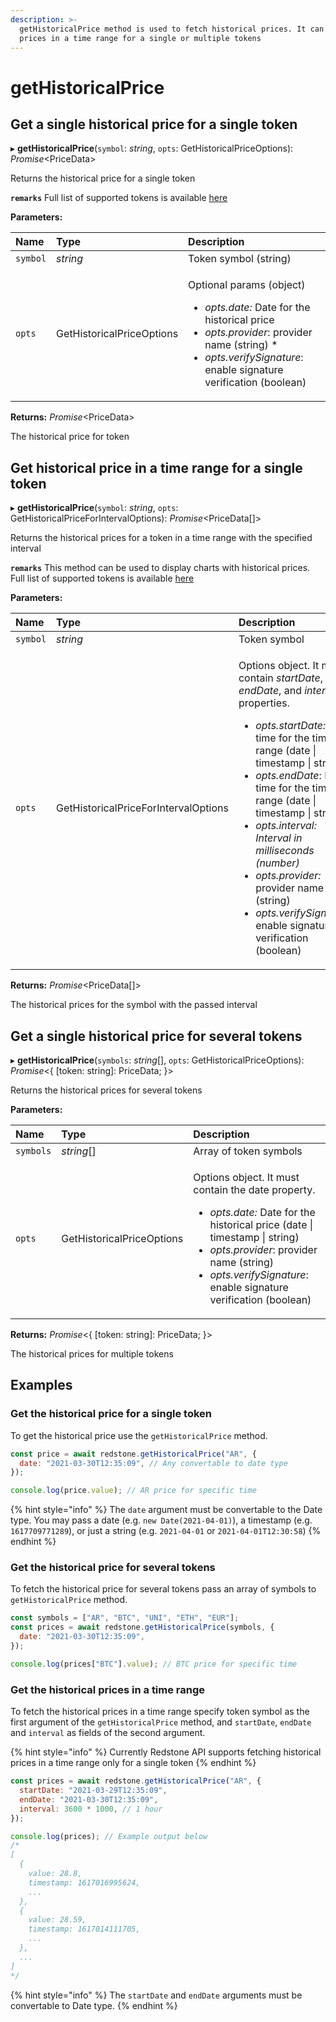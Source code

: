 ```yaml
---
description: >-
  getHistoricalPrice method is used to fetch historical prices. It can fetch
  prices in a time range for a single or multiple tokens
---
```


# getHistoricalPrice

## Get a single historical price for a single token

▸ **getHistoricalPrice**\(`symbol`: _string_, `opts`: GetHistoricalPriceOptions\): _Promise_&lt;PriceData&gt;

Returns the historical price for a single token

**`remarks`** Full list of supported tokens is available [here](https://github.com/redstone-finance/redstone-api/blob/main/docs/ALL_SUPPORTED_TOKENS.md)

**Parameters:**

<table>
  <thead>
    <tr>
      <th style="text-align:left">Name</th>
      <th style="text-align:left">Type</th>
      <th style="text-align:left">Description</th>
    </tr>
  </thead>
  <tbody>
    <tr>
      <td style="text-align:left"><code>symbol</code>
      </td>
      <td style="text-align:left"><em>string</em>
      </td>
      <td style="text-align:left">Token symbol (string)</td>
    </tr>
    <tr>
      <td style="text-align:left"><code>opts</code>
      </td>
      <td style="text-align:left">GetHistoricalPriceOptions</td>
      <td style="text-align:left">
        <p>Optional params (object)</p>
        <ul>
          <li><em>opts.date:</em> Date for the historical price</li>
          <li><em>opts.provider</em>: provider name (string) *</li>
          <li><em>opts.verifySignature</em>: enable signature verification (boolean)</li>
        </ul>
      </td>
    </tr>
  </tbody>
</table>

**Returns:** _Promise_&lt;PriceData&gt;

The historical price for token

## Get historical price in a time range for a single token

▸ **getHistoricalPrice**\(`symbol`: _string_, `opts`: GetHistoricalPriceForIntervalOptions\): _Promise_&lt;PriceData\[\]&gt;

Returns the historical prices for a token in a time range with the specified interval

**`remarks`** This method can be used to display charts with historical prices. Full list of supported tokens is available [here](https://github.com/redstone-finance/redstone-api/blob/main/docs/ALL_SUPPORTED_TOKENS.md)

**Parameters:**

<table>
  <thead>
    <tr>
      <th style="text-align:left">Name</th>
      <th style="text-align:left">Type</th>
      <th style="text-align:left">Description</th>
    </tr>
  </thead>
  <tbody>
    <tr>
      <td style="text-align:left"><code>symbol</code>
      </td>
      <td style="text-align:left"><em>string</em>
      </td>
      <td style="text-align:left">Token symbol</td>
    </tr>
    <tr>
      <td style="text-align:left"><code>opts</code>
      </td>
      <td style="text-align:left">GetHistoricalPriceForIntervalOptions</td>
      <td style="text-align:left">
        <p>Options object. It must contain <em>startDate</em>, <em>endDate</em>, and <em>interval</em> properties.</p>
        <ul>
          <li><em>opts.startDate:</em> Start time for the time range (date | timestamp
            | string)</li>
          <li><em>opts.endDate</em>: End time for the time range (date | timestamp |
            string)</li>
          <li><em>opts.interval: Interval in milliseconds (number)</em>
          </li>
          <li><em>opts.provider:</em> provider name (string)</li>
          <li><em>opts.verifySignature</em>: enable signature verification (boolean)</li>
        </ul>
      </td>
    </tr>
  </tbody>
</table>

**Returns:** _Promise_&lt;PriceData\[\]&gt;

The historical prices for the symbol with the passed interval

## Get a single historical price for several tokens

▸ **getHistoricalPrice**\(`symbols`: _string_\[\], `opts`: GetHistoricalPriceOptions\): _Promise_&lt;{ \[token: string\]: PriceData; }&gt;

Returns the historical prices for several tokens

**Parameters:**

<table>
  <thead>
    <tr>
      <th style="text-align:left">Name</th>
      <th style="text-align:left">Type</th>
      <th style="text-align:left">Description</th>
    </tr>
  </thead>
  <tbody>
    <tr>
      <td style="text-align:left"><code>symbols</code>
      </td>
      <td style="text-align:left"><em>string</em>[]</td>
      <td style="text-align:left">Array of token symbols</td>
    </tr>
    <tr>
      <td style="text-align:left"><code>opts</code>
      </td>
      <td style="text-align:left">GetHistoricalPriceOptions</td>
      <td style="text-align:left">
        <p>Options object. It must contain the date property.</p>
        <ul>
          <li><em>opts.date:</em> Date for the historical price (date | timestamp | string)</li>
          <li><em>opts.provider</em>: provider name (string)</li>
          <li><em>opts.verifySignature</em>: enable signature verification (boolean)</li>
        </ul>
      </td>
    </tr>
  </tbody>
</table>

**Returns:** _Promise_&lt;{ \[token: string\]: PriceData; }&gt;

The historical prices for multiple tokens

## Examples

### Get the historical price for a single token

To get the historical price use the `getHistoricalPrice` method.

```javascript
const price = await redstone.getHistoricalPrice("AR", {
  date: "2021-03-30T12:35:09", // Any convertable to date type
});

console.log(price.value); // AR price for specific time
```

{% hint style="info" %}
The `date` argument must be convertable to the Date type. You may pass a date \(e.g. `new Date(2021-04-01)`\), a timestamp \(e.g. `1617709771289`\), or just a string \(e.g. `2021-04-01` or `2021-04-01T12:30:58`\)
{% endhint %}

### Get the historical price for several tokens

To fetch the historical price for several tokens pass an array of symbols to `getHistoricalPrice` method.

```javascript
const symbols = ["AR", "BTC", "UNI", "ETH", "EUR"];
const prices = await redstone.getHistoricalPrice(symbols, {
  date: "2021-03-30T12:35:09",
});

console.log(prices["BTC"].value); // BTC price for specific time
```

### Get the historical prices in a time range

To fetch the historical prices in a time range specify token symbol as the first argument of the `getHistoricalPrice` method, and `startDate`, `endDate` and `interval` as fields of the second argument.

{% hint style="info" %}
Currently Redstone API supports fetching historical prices in a time range only for a single token
{% endhint %}

```javascript
const prices = await redstone.getHistoricalPrice("AR", {
  startDate: "2021-03-29T12:35:09",
  endDate: "2021-03-30T12:35:09",
  interval: 3600 * 1000, // 1 hour
});

console.log(prices); // Example output below
/*
[
  {
    value: 28.8,
    timestamp: 1617016995624,
    ...
  },
  {
    value: 28.59,
    timestamp: 1617014111705,
    ...
  },
  ...
]
*/
```

{% hint style="info" %}
The `startDate` and `endDate` arguments must be convertable to Date type.
{% endhint %}

